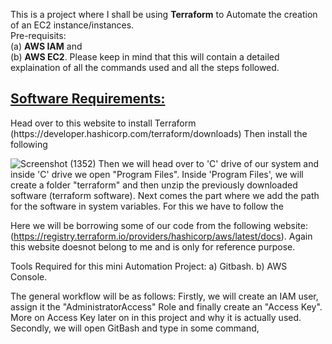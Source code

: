 This is a project where I shall be using <b>Terraform</b> to Automate the creation of an EC2 instance/instances.  
Pre-requisits:  
(a) <b>AWS IAM</b> and  
(b) <b>AWS EC2</b>. Please keep in mind that this will contain a detailed explaination of all the commands used and all the steps followed.  



<h2><a href = "https://developer.hashicorp.com/terraform/downloads">Software Requirements:</a></h2>  
Head over to this website to install Terraform (https://developer.hashicorp.com/terraform/downloads)  
Then install the following  


![Screenshot (1352)](https://github.com/Faysal-Ezaz/Project_AWS/assets/95119493/c014ecc1-d2bf-4dd3-b0c0-0c45fc2c9766)
Then we will head over to 'C' drive of our system and inside 'C' drive we open "Program Files".
Inside 'Program Files', we will create a folder "terraform" and then unzip the previously downloaded software (terraform software).
Next comes the part where we add the path for the software in system variables. For this we have to follow the 

Here we will be borrowing some of our code from the following website: (https://registry.terraform.io/providers/hashicorp/aws/latest/docs).  Again this website doesnot belong to me and is only for reference purpose.



Tools Required for this mini Automation Project: 
  a) Gitbash.
  b) AWS Console.

The general workflow will be as follows: 
Firstly, we will create an IAM user, assign it the "AdministratorAccess" Role and finally create an "Access Key". More on Access Key later on in this project and why it is actually used. 
Secondly, we will open GitBash and type in some command, 
